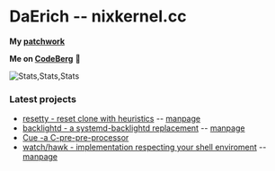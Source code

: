 # DaErich -- nixkernel.cc

__My [patchwork](https://github.com/daerich/patchwork)__

__Me on [CodeBerg](https://codeberg.org/daerich)__ 🗻


![Stats,Stats,Stats](https://github-readme-stats.vercel.app/api/top-langs/?username=daerich&exclude_repo=daerich.github.io.old,Payday-Left-Handed-Mod)
### Latest projects

- [resetty - reset clone with heuristics](https://github.com/daerich/resetty) -- [manpage](https://nixkernel.cc/man/resetty.html)
- [backlightd - a systemd-backlightd replacement](https://github.com/daerich/backlightd) -- [manpage](https://nixkernel.cc/man/backlightctl.html)
- [Cue -a C-pre-pre-processor](https://github.com/daerich/Cue)
- [watch/hawk - implementation respecting your shell enviroment](https://github.com/daerich/watch) -- [manpage](https://nixkernel.cc/man/hawk.html)

